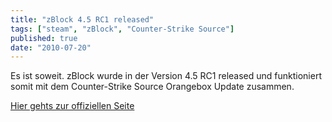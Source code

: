 ```yaml
---
title: "zBlock 4.5 RC1 released"
tags: ["steam", "zBlock", "Counter-Strike Source"]
published: true
date: "2010-07-20"
---
```


Es ist soweit. zBlock wurde in der Version 4.5 RC1 released und funktioniert somit mit dem Counter-Strike Source Orangebox Update zusammen.

[Hier gehts zur offiziellen Seite](http://zblock.mgamez.eu/content.htm?cid=14)

